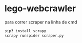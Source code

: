 # lego-webcrawler
para correr scraper na linha de cmd
```bash
pip3 install scrapy
scrapy runspider scraper.py
```
